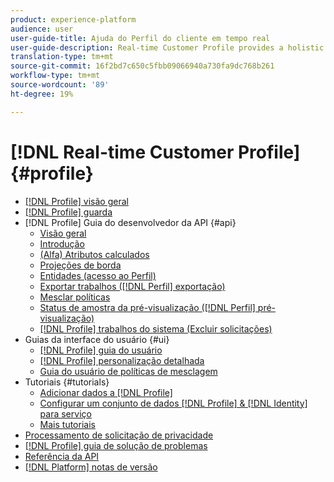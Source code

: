 ```yaml
---
product: experience-platform
audience: user
user-guide-title: Ajuda do Perfil do cliente em tempo real
user-guide-description: Real-time Customer Profile provides a holistic view of each individual customer by combining data from multiple channels, including online, offline, CRM, and third-party data. Profile allows you to consolidate your disparate customer data into a unified view offering an actionable, timestamped account of every customer interaction.
translation-type: tm+mt
source-git-commit: 16f2bd7c650c5fbb09066940a730fa9dc768b261
workflow-type: tm+mt
source-wordcount: '89'
ht-degree: 19%

---
```



# [!DNL Real-time Customer Profile] {#profile}

* [[!DNL Profile] visão geral](home.md)
* [[!DNL Profile] guarda](guardrails.md)
* [!DNL Profile] Guia do desenvolvedor da API {#api}
   * [Visão geral](api/overview.md)
   * [Introdução](api/getting-started.md)
   * [(Alfa) Atributos calculados](api/computed-attributes.md)
   * [Projeções de borda](api/edge-projections.md)
   * [Entidades (acesso ao Perfil)](api/entities.md)
   * [Exportar trabalhos ([!DNL Perfil] exportação)](api/export-jobs.md)
   * [Mesclar políticas](api/merge-policies.md)
   * [Status de amostra da pré-visualização ([!DNL Perfil] pré-visualização)](api/preview-sample-status.md)
   * [[!DNL Profile] trabalhos do sistema (Excluir solicitações)](api/profile-system-jobs.md)
* Guias da interface do usuário {#ui}
   * [[!DNL Profile] guia do usuário](ui/user-guide.md)
   * [[!DNL Profile] personalização detalhada](ui/profile-customization.md)
   * [Guia do usuário de políticas de mesclagem](ui/merge-policies.md)
* Tutoriais {#tutorials}
   * [Adicionar dados a [!DNL Profile]](tutorials/add-profile-data.md)
   * [Configurar um conjunto de dados [!DNL Profile] & [!DNL Identity] para serviço](tutorials/dataset-configuration.md)
   * [Mais tutoriais](https://docs.adobe.com/content/help/pt-BR/experience-platform/tutorials/home.html)
* [Processamento de solicitação de privacidade](privacy.md)
* [[!DNL Profile] guia de solução de problemas](troubleshooting.md)
* [Referência da API](https://www.adobe.io/apis/experienceplatform/home/api-reference.html#!acpdr/swagger-specs/real-time-customer-profile.yaml)
* [[!DNL Platform] notas de versão](https://www.adobe.com/go/platform-release-notes-en)
